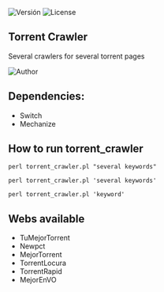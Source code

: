 ![Versión](https://img.shields.io/badge/Torrent%20Crawler-v0.4-red.svg?style=plastic)
![License](https://img.shields.io/badge/License-LGPL-yellowgreen.svg?style=plastic)

## Torrent Crawler
Several crawlers for several torrent pages

![Author](https://img.shields.io/badge/Author-%20Alex%20AN%20|%20alejandro.amorin@gmail.com%20|%20@alex23an-blue.svg?style=plastic)

## Dependencies:
- Switch
- Mechanize

## How to run torrent_crawler
```
perl torrent_crawler.pl "several keywords"
```
```
perl torrent_crawler.pl 'several keywords'
```
```
perl torrent_crawler.pl 'keyword'
```

## Webs available
- TuMejorTorrent
- Newpct
- MejorTorrent
- TorrentLocura
- TorrentRapid
- MejorEnVO
